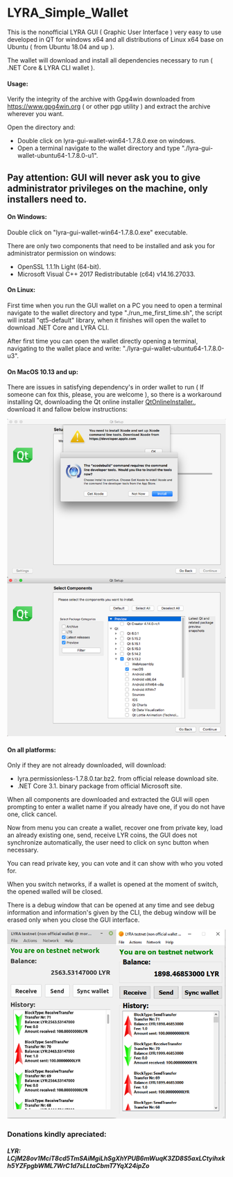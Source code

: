 # LYRA_Simple_Wallet

This is the nonofficial LYRA GUI ( Graphic User Interface ) very easy to use developed in QT for windows x64 and all distributions of Linux x64 base on Ubuntu ( from Ubuntu 18.04 and up ).

The wallet will download and install all dependencies necessary to run ( .NET Core & LYRA CLI wallet ).

#### Usage:

Verify the integrity of the archive with Gpg4win downloaded from https://www.gpg4win.org ( or other pgp utility ) and extract the archive wherever you want.

Open the directory and:
* Double click on lyra-gui-wallet-win64-1.7.8.0.exe on windows.
* Open a terminal navigate to the wallet directory and type "./lyra-gui-wallet-ubuntu64-1.7.8.0-u1".

## Pay attention: GUI will never ask you to give administrator privileges on the machine, only installers need to.

#### On Windows:

Double click on "lyra-gui-wallet-win64-1.7.8.0.exe" executable.

There are only two components that need to be installed and ask you for administrator permission on windows:
* OpenSSL 1.1.1h Light (64-bit).
* Microsoft Visual C++ 2017 Redistributable (c64) v14.16.27033.

#### On Linux:

First time when you run the GUI wallet on a PC you need to open a terminal navigate to the wallet directory and type "./run_me_first_time.sh", the script will install "qt5-default" library, when it finishes will open the wallet to download .NET Core and LYRA CLI.

After first time you can open the wallet directly opening a terminal, navigating to the wallet place and write: "./lyra-gui-wallet-ubuntu64-1.7.8.0-u3".

#### On MacOS 10.13 and up:

There are issues in satisfying dependency's in order wallet to run ( If someone can fox this, please, you are welcome ), so there is a workaround installing Qt, downloading the Qt online installer <a href="https://www.qt.io/download-qt-installer?hsCtaTracking=99d9dd4f-5681-48d2-b096-470725510d34%7C074ddad0-fdef-4e53-8aa8-5e8a876d6ab4">QtOnlineInstaller.</a>, download it and fallow below instructions:

![LYRA GUY non official wallet](https://raw.githubusercontent.com/MorgothCreator/lyra-gui-wallet/master/QtOnMacOs.png)

#### On all platforms:

Only if they are not already downloaded, will download:
* lyra.permissionless-1.7.8.0.tar.bz2. from official release download site.
* .NET Core 3.1. binary package from official Microsoft site.

When all components are downloaded and extracted the GUI will open prompting to enter a wallet name if you already have one, if you do not have one, click cancel.

Now from menu you can create a wallet, recover one from private key, load an already existing one, send, receive LYR coins, the GUI does not synchronize automatically, the user need to click on sync button when necessary.

You can read private key, you can vote and it can show with who you voted for.

When you switch networks, if a wallet is opened at the moment of switch, the opened walled will be closed.

There is a debug window that can be opened at any time and see debug information and information's given by the CLI, the debug window will be erased only when you close the GUI interface.



![LYRA GUY non official wallet](https://raw.githubusercontent.com/MorgothCreator/lyra-gui-wallet/master/LYRA%20GUY%20non%20official%20wallet.png)


### Donations kindly apreciated:
##### LYR: LCjM28ov1MciT8cd5TmSAiMgiLhSgXhYPUB6mWuqK3ZD8S5axLCtyihxkh5YZFpgbWML7WrC1d7sLLtaCbmT7YqX24ipZo
